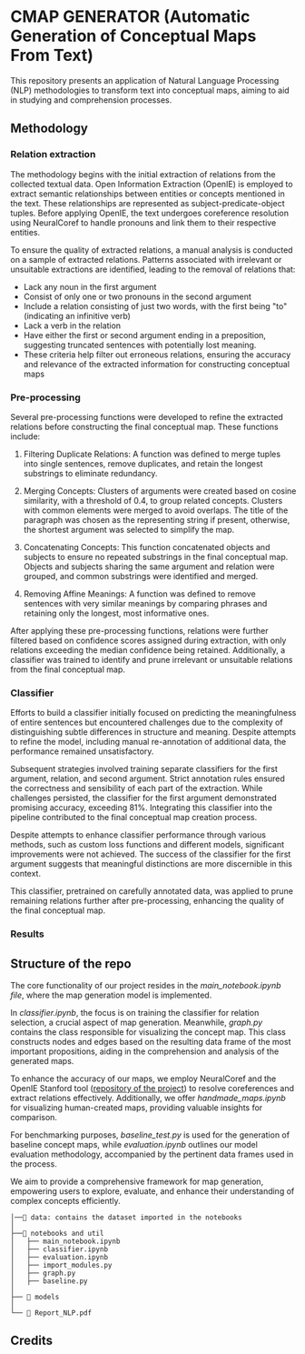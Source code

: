 # CMAP GENERATOR (Automatic Generation of Conceptual Maps From Text)

This repository presents an application of Natural Language Processing (NLP) methodologies to transform text into conceptual maps, aiming to aid in studying and comprehension processes. 

## Methodology
### Relation extraction
The methodology begins with the initial extraction of relations from the collected textual data. Open Information Extraction (OpenIE) is employed to extract semantic relationships between entities or concepts mentioned in the text. These relationships are represented as subject-predicate-object tuples. Before applying OpenIE, the text undergoes coreference resolution using NeuralCoref to handle pronouns and link them to their respective entities.

To ensure the quality of extracted relations, a manual analysis is conducted on a sample of extracted relations. Patterns associated with irrelevant or unsuitable extractions are identified, leading to the removal of relations that:

- Lack any noun in the first argument
- Consist of only one or two pronouns in the second argument
- Include a relation consisting of just two words, with the first being "to" (indicating an infinitive verb)
- Lack a verb in the relation
- Have either the first or second argument ending in a preposition, suggesting truncated sentences with potentially lost meaning.
- These criteria help filter out erroneous relations, ensuring the accuracy and relevance of the extracted information for constructing conceptual maps

### Pre-processing
Several pre-processing functions were developed to refine the extracted relations before constructing the final conceptual map. These functions include:

1) Filtering Duplicate Relations: A function was defined to merge tuples into single sentences, remove duplicates, and retain the longest substrings to eliminate redundancy.

2) Merging Concepts: Clusters of arguments were created based on cosine similarity, with a threshold of 0.4, to group related concepts. Clusters with common elements were merged to avoid overlaps. The title of the paragraph was chosen as the representing string if present, otherwise, the shortest argument was selected to simplify the map.

3) Concatenating Concepts: This function concatenated objects and subjects to ensure no repeated substrings in the final conceptual map. Objects and subjects sharing the same argument and relation were grouped, and common substrings were identified and merged.

4) Removing Affine Meanings: A function was defined to remove sentences with very similar meanings by comparing phrases and retaining only the longest, most informative ones.

After applying these pre-processing functions, relations were further filtered based on confidence scores assigned during extraction, with only relations exceeding the median confidence being retained. Additionally, a classifier was trained to identify and prune irrelevant or unsuitable relations from the final conceptual map.

### Classifier
Efforts to build a classifier initially focused on predicting the meaningfulness of entire sentences but encountered challenges due to the complexity of distinguishing subtle differences in structure and meaning. Despite attempts to refine the model, including manual re-annotation of additional data, the performance remained unsatisfactory.

Subsequent strategies involved training separate classifiers for the first argument, relation, and second argument. Strict annotation rules ensured the correctness and sensibility of each part of the extraction. While challenges persisted, the classifier for the first argument demonstrated promising accuracy, exceeding 81%. Integrating this classifier into the pipeline contributed to the final conceptual map creation process.

Despite attempts to enhance classifier performance through various methods, such as custom loss functions and different models, significant improvements were not achieved. The success of the classifier for the first argument suggests that meaningful distinctions are more discernible in this context.

This classifier, pretrained on carefully annotated data, was applied to prune remaining relations further after pre-processing, enhancing the quality of the final conceptual map.

### Results


## Structure of the repo
The core functionality of our project resides in the *main_notebook.ipynb file*, where the map generation model is implemented.

In *classifier.ipynb*, the focus is on training the classifier for relation selection, a crucial aspect of map generation. Meanwhile, *graph.py* contains the class responsible for visualizing the concept map. This class constructs nodes and edges based on the resulting data frame of the most important propositions, aiding in the comprehension and analysis of the generated maps.

To enhance the accuracy of our maps, we employ NeuralCoref and the OpenIE Stanford tool ([repository of the project](https://github.com/dair-iitd/OpenIE-standalone)) to resolve coreferences and extract relations effectively. Additionally, we offer *handmade_maps.ipynb* for visualizing human-created maps, providing valuable insights for comparison.

For benchmarking purposes, *baseline_test.py* is used for the generation of baseline concept maps, while *evaluation.ipynb* outlines our model evaluation methodology, accompanied by the pertinent data frames used in the process.

We aim to provide a comprehensive framework for map generation, empowering users to explore, evaluate, and enhance their understanding of complex concepts efficiently.

```
│──📁 data: contains the dataset imported in the notebooks
│
├──📁 notebooks and util
│   ├── main_notebook.ipynb
│   ├── classifier.ipynb
│   ├── evaluation.ipynb
│   ├── import_modules.py
│   ├── graph.py
│   ├── baseline.py
│    
├── 📁 models
│
└── 📄 Report_NLP.pdf
```

## Credits
